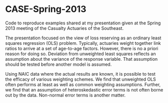 CASE-Spring-2013
================

Code to reproduce examples shared at my presentation given at the Spring 2013 meeting of the Casualty Actuaries of the Southeast.

The presentation focused on the view of loss reserving as an ordinary least squares regression (OLS) problem. Typically, actuaries weight together link ratios to arrive at a set of age-to-age factors. However, there is no a priori reason for doing so. Deviation from unweighted least squares reflects an assumption about the variance of the response variable. That assumption should be tested before another model is assumed.

Using NAIC data where the actual results are known, it is possible to test the efficacy of various weighting schemes. We find that unweighted OLS often performs at least as well as common weighting assumptions. Further, we find that an assumption of heteroskedastic error terms is not often borne out by the data. Non-normal error terms is another matter.

